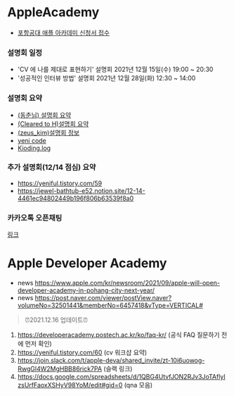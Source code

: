 # AppleAcademy
- [포항공대 애플 아카데미 신청서 접수](https://developeracademy.postech.ac.kr/ko)

### 설명회 일정
- 'CV 에 나를 제대로 표현하기' 설명회 2021년 12월 15일(수) 19:00 ~ 20:30
- '성공적인 인터뷰 방법' 설명회 2021년 12월 28일(화) 12:30 ~ 14:00

### 설명회 요약
- [(동춘님) 설명회 요약](https://blog.naver.com/ehdcns19)
- [(Cleared to H)설명회 요약]( https://iphfly1030.tistory.com/category/DEVELOPMENT%26DATA/2022%20%EC%95%A0%ED%94%8C%20%EA%B0%9C%EB%B0%9C%EC%9E%90%20%EC%95%84%EC%B9%B4%EB%8D%B0%EB%AF%B8)
- [(zeus_kim)설명회 정보](https://zeuskim.notion.site/Apple-Developer-Academy-POSTECH-b406084e470b4f5299f1780337c70c66)
- [yeni code](https://yeniful.tistory.com/59)
- [Kioding.log](https://velog.io/@un1945/Apple-Developer-Academy-POSTECH-%EC%98%A8%EB%9D%BC%EC%9D%B8-%EC%84%A4%EB%AA%85%ED%9A%8C)

### 추가 설명회(12/14 점심) 요약
- https://yeniful.tistory.com/59
- https://jewel-bathtub-e52.notion.site/12-14-4461ec94802449b196f806b63539f8a0

### 카카오톡 오픈채팅
[링크](https://open.kakao.com/o/g1chNTMd)

# Apple Developer Academy
- news https://www.apple.com/kr/newsroom/2021/09/apple-will-open-developer-academy-in-pohang-city-next-year/  
- news https://post.naver.com/viewer/postView.naver?volumeNo=32501441&memberNo=6457418&vType=VERTICAL#

>  ⏰2021.12.16 업데이트⏰
1. https://developeracademy.postech.ac.kr/ko/faq-kr/ (공식 FAQ 질문하기 전에 먼저 확인)
2. https://yeniful.tistory.com/60 (cv 워크샵 요약)
3. https://join.slack.com/t/apple-deva/shared_invite/zt-10i6uowog-RwgGl4W2MgHBB86rick7PA (슬랙 링크)
4. https://docs.google.com/spreadsheets/d/1QBG4UtvfJON2RJv3JoTAflyIzsUrfFaoxXSHyV98YoM/edit#gid=0 (qna 모음)
